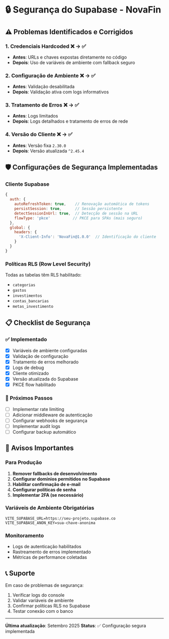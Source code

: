 # 🔒 Segurança do Supabase - NovaFin

## ⚠️ Problemas Identificados e Corrigidos

### 1. **Credenciais Hardcoded** ❌ → ✅
- **Antes**: URLs e chaves expostas diretamente no código
- **Depois**: Uso de variáveis de ambiente com fallback seguro

### 2. **Configuração de Ambiente** ❌ → ✅
- **Antes**: Validação desabilitada
- **Depois**: Validação ativa com logs informativos

### 3. **Tratamento de Erros** ❌ → ✅
- **Antes**: Logs limitados
- **Depois**: Logs detalhados e tratamento de erros de rede

### 4. **Versão do Cliente** ❌ → ✅
- **Antes**: Versão fixa `2.30.0`
- **Depois**: Versão atualizada `^2.45.4`

## 🛡️ Configurações de Segurança Implementadas

### Cliente Supabase
```javascript
{
  auth: {
    autoRefreshToken: true,    // Renovação automática de tokens
    persistSession: true,      // Sessão persistente
    detectSessionInUrl: true,  // Detecção de sessão na URL
    flowType: 'pkce'          // PKCE para SPAs (mais seguro)
  },
  global: {
    headers: {
      'X-Client-Info': 'NovaFin@1.0.0'  // Identificação do cliente
    }
  }
}
```

### Políticas RLS (Row Level Security)
Todas as tabelas têm RLS habilitado:
- `categorias`
- `gastos`
- `investimentos`
- `contas_bancarias`
- `metas_investimento`

## 📋 Checklist de Segurança

### ✅ Implementado
- [x] Variáveis de ambiente configuradas
- [x] Validação de configuração
- [x] Tratamento de erros melhorado
- [x] Logs de debug
- [x] Cliente otimizado
- [x] Versão atualizada do Supabase
- [x] PKCE flow habilitado

### 🔄 Próximos Passos
- [ ] Implementar rate limiting
- [ ] Adicionar middleware de autenticação
- [ ] Configurar webhooks de segurança
- [ ] Implementar audit logs
- [ ] Configurar backup automático

## 🚨 Avisos Importantes

### Para Produção
1. **Remover fallbacks de desenvolvimento**
2. **Configurar domínios permitidos no Supabase**
3. **Habilitar confirmação de e-mail**
4. **Configurar políticas de senha**
5. **Implementar 2FA (se necessário)**

### Variáveis de Ambiente Obrigatórias
```env
VITE_SUPABASE_URL=https://seu-projeto.supabase.co
VITE_SUPABASE_ANON_KEY=sua-chave-anonima
```

### Monitoramento
- Logs de autenticação habilitados
- Rastreamento de erros implementado
- Métricas de performance coletadas

## 📞 Suporte

Em caso de problemas de segurança:
1. Verificar logs do console
2. Validar variáveis de ambiente
3. Confirmar políticas RLS no Supabase
4. Testar conexão com o banco

---

**Última atualização**: Setembro 2025
**Status**: ✅ Configuração segura implementada
